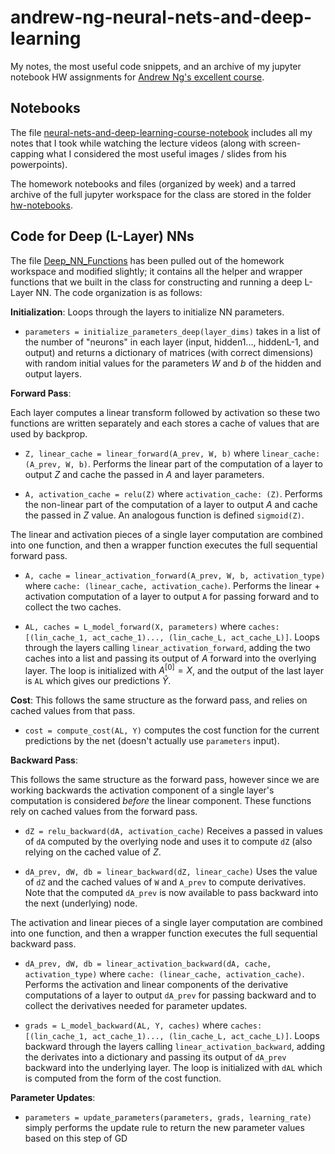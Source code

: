 # andrew-ng-neural-nets-and-deep-learning
My notes, the most useful code snippets, and an archive of my jupyter notebook HW assignments for [Andrew Ng's excellent course](https://www.coursera.org/learn/neural-networks-deep-learning/home/welcome).

## Notebooks
The file [neural-nets-and-deep-learning-course-notebook](neural-nets-and-deep-learning-course-notebook.ipynb) includes all my notes that I took while watching the lecture videos (along with screen-capping what I considered the most useful images / slides from his powerpoints).

The homework notebooks and files (organized by week) and a tarred archive of the full jupyter workspace for the class are stored in the folder [hw-notebooks](hw-notebooks).

## Code for Deep (L-Layer) NNs
The file [Deep_NN_Functions](code-base/L_Layer_NN_Functions.py) has been pulled out of the homework workspace and modified slightly; it contains all the helper and wrapper functions that we built in the class for constructing and running a deep L-Layer NN. The code organization is as follows:

**Initialization**: Loops through the layers to initialize NN parameters.

- `parameters = initialize_parameters_deep(layer_dims)` takes in a list of the number of "neurons" in each layer (input, hidden1..., hiddenL-1, and output) and returns a dictionary of matrices (with correct dimensions) with random initial values for the parameters $W$ and $b$ of the hidden and output layers.


**Forward Pass**: 

Each layer computes a linear transform followed by activation so these two functions are written separately and each stores a cache of values that are used by backprop.

- `Z, linear_cache = linear_forward(A_prev, W, b)` where `linear_cache: (A_prev, W, b)`. Performs the linear part of the computation of a layer to output $Z$ and cache the passed in $A$ and layer parameters.

- `A, activation_cache = relu(Z)` where `activation_cache: (Z)`. Performs the non-linear part of the computation of a layer to output $A$ and cache the passed in $Z$ value. An analogous function is defined `sigmoid(Z)`.


The linear and activation pieces of a single layer computation are combined into one function, and then a wrapper function executes the full sequential forward pass.

- `A, cache = linear_activation_forward(A_prev, W, b, activation_type)` where `cache: (linear_cache, activation_cache)`. Performs the linear + activation computation of a layer to output `A` for passing forward and to collect the two caches.

- `AL, caches = L_model_forward(X, parameters)` where `caches: [(lin_cache_1, act_cache_1)..., (lin_cache_L, act_cache_L)]`. Loops through the layers calling `linear_activation_forward`, adding the two caches into a list and passing its output of $A$ forward into the overlying layer. The loop is initialized with $A^{[0]}=X$, and the output of the last layer is `AL` which gives our predictions $\hat{Y}$.


**Cost**: This follows the same structure as the forward pass, and relies on cached values from that pass.

- `cost = compute_cost(AL, Y)` computes the cost function for the current predictions by the net (doesn't actually use `parameters` input).


**Backward Pass**: 

This follows the same structure as the forward pass, however since we are working backwards the activation component of a single layer's computation is considered *before* the linear component. These functions rely on cached values from the forward pass.

- `dZ = relu_backward(dA, activation_cache)` Receives a passed in values of `dA` computed by the overlying node and uses it to compute `dZ` (also relying on the cached value of $Z$.

- `dA_prev, dW, db = linear_backward(dZ, linear_cache)` Uses the value of `dZ` and the cached values of `W` and `A_prev` to compute derivatives. Note that the computed `dA_prev` is now available to pass backward into the next (underlying) node.

The activation and linear pieces of a single layer computation are combined into one function, and then a wrapper function executes the full sequential backward pass.

- `dA_prev, dW, db = linear_activation_backward(dA, cache, activation_type)` where `cache: (linear_cache, activation_cache)`. Performs the activation and linear components of the derivative computations of a layer to output `dA_prev` for passing backward and to collect the derivatives needed for parameter updates.

- `grads = L_model_backward(AL, Y, caches)` where `caches: [(lin_cache_1, act_cache_1)..., (lin_cache_L, act_cache_L)]`. Loops backward through the layers calling `linear_activation_backward`, adding the derivates into a dictionary and passing its output of `dA_prev` backward into the underlying layer. The loop is initialized with `dAL` which is computed from the form of the cost function.


**Parameter Updates**:

- `parameters = update_parameters(parameters, grads, learning_rate)` simply performs the update rule to return the new parameter values based on this step of GD
